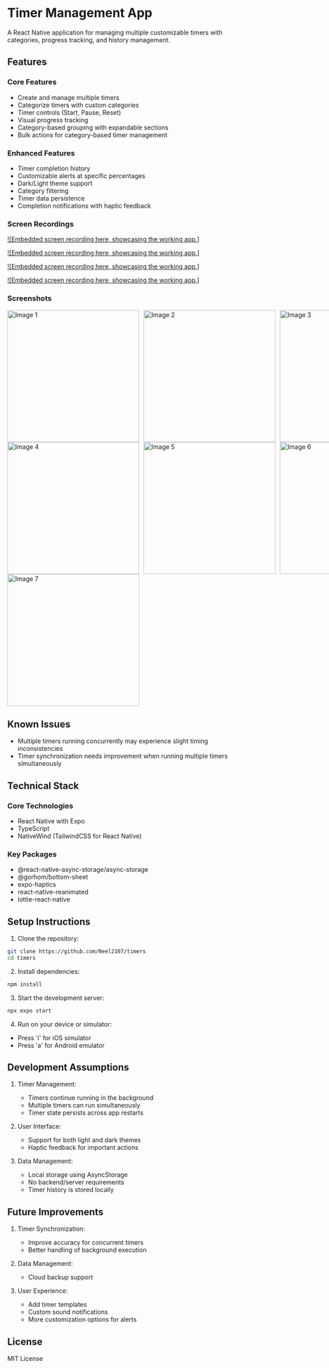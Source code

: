   # Timer Management App
  
  A React Native application for managing multiple customizable timers with categories, progress tracking, and history management.
  
  ## Features
  
  ### Core Features
  - Create and manage multiple timers
  - Categorize timers with custom categories
  - Timer controls (Start, Pause, Reset)
  - Visual progress tracking
  - Category-based grouping with expandable sections
  - Bulk actions for category-based timer management
  
  ### Enhanced Features
  - Timer completion history
  - Customizable alerts at specific percentages
  - Dark/Light theme support
  - Category filtering
  - Timer data persistence
  - Completion notifications with haptic feedback

### Screen Recordings  

[![Embedded screen recording here, showcasing the working app.]](https://github.com/user-attachments/assets/6bb5f9f5-e3f7-40b3-928e-2026395681ac)  

[![Embedded screen recording here, showcasing the working app.]](https://github.com/user-attachments/assets/ace2ac06-9b99-4754-9c8c-2b99763c7719)  

[![Embedded screen recording here, showcasing the working app.]](https://github.com/user-attachments/assets/15b4d7f7-797d-4cd4-8889-c6ac22bd3c20)  

[![Embedded screen recording here, showcasing the working app.]](https://github.com/user-attachments/assets/37d1e6b4-17ff-4df3-87ed-8215696555c5)  

### Screenshots 

<div style="display:flex;">
  <img src="https://github.com/user-attachments/assets/0994c782-509b-4bf9-967f-cc4a77445b02" alt="Image 1" style="height:300px; margin-right:10px;">
  <img src="https://github.com/user-attachments/assets/f0974ba9-200a-4c39-8da4-c659cf62215b" alt="Image 2" style="height:300px; margin-right:10px;">
  <img src="https://github.com/user-attachments/assets/9172b8ae-5f03-4c39-ac62-d6967524d872" alt="Image 3" style="height:300px;">
</div>

<div style="display:flex;">
  <img src="https://github.com/user-attachments/assets/e65af401-efd4-4749-be8a-bf9a15698168" alt="Image 4" style="height:300px; margin-right:10px;">
  <img src="https://github.com/user-attachments/assets/3a1dbd6b-d083-429d-8d95-17fd7601888e" alt="Image 5" style="height:300px; margin-right:10px;">
  <img src="https://github.com/user-attachments/assets/ae188425-c6f5-4173-a36b-b440b66b5f2a" alt="Image 6" style="height:300px;">
</div>

<div style="display:flex;">
  <img src="https://github.com/user-attachments/assets/67f581ad-449a-4072-aabc-cc3c50b303ae" alt="Image 7" style="height:300px;">
</div>



  
  ## Known Issues
  - Multiple timers running concurrently may experience slight timing inconsistencies
  - Timer synchronization needs improvement when running multiple timers simultaneously
  
  ## Technical Stack
  
  ### Core Technologies
  - React Native with Expo
  - TypeScript
  - NativeWind (TailwindCSS for React Native)
  
  ### Key Packages
  - @react-native-async-storage/async-storage
  - @gorhom/bottom-sheet
  - expo-haptics
  - react-native-reanimated
  - lottie-react-native
  
  ## Setup Instructions
  
  1. Clone the repository:
  ```bash
  git clone https://github.com/Neel2107/timers
  cd timers
  ```
  
  2. Install dependencies:
  ```bash
  npm install
  ```
  
  3. Start the development server:
  ```bash
  npx expo start
  ```
  
  4. Run on your device or simulator:
  - Press 'i' for iOS simulator
  - Press 'a' for Android emulator
  
  ## Development Assumptions
  
  1. Timer Management:
     - Timers continue running in the background
     - Multiple timers can run simultaneously
     - Timer state persists across app restarts
  
  2. User Interface:
     - Support for both light and dark themes
     - Haptic feedback for important actions
  
  3. Data Management:
     - Local storage using AsyncStorage
     - No backend/server requirements
     - Timer history is stored locally
  
  
  ## Future Improvements
  
  1. Timer Synchronization:
     - Improve accuracy for concurrent timers
     - Better handling of background execution
  
  2. Data Management:
     - Cloud backup support
  
  3. User Experience:
     - Add timer templates
     - Custom sound notifications
     - More customization options for alerts
  
  ## License
  
  MIT License
